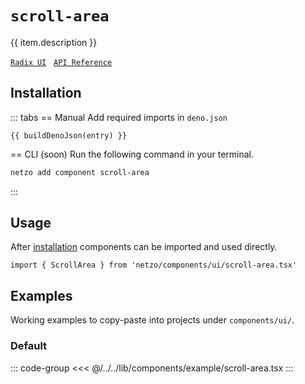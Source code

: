 <script setup>
import SectionDocsCards from '@theme/components/sections/SectionDocsCards.vue'
import en from '~/locales/en.js'
import { ui } from '~/../lib/components/registry.ts'
import { buildDenoJson } from '~/src/utils.ts'
const item = en.components.find(({ uid }) => uid === 'scroll-area')
const entry = ui.find(i => item.uid === i.name)
</script>

<div class="mb-5 w-75px h-75px"  :class="item.icon" />

# `scroll-area`

{{ item.description }}

[`Radix UI`](https://www.radix-ui.com/primitives/docs/components/scroll-area)
&nbsp;
[`API Reference`](https://www.radix-ui.com/primitives/docs/components/scroll-area#api-reference)

## Installation

::: tabs
== Manual
Add required imports in `deno.json`
```json-vue
{{ buildDenoJson(entry) }}
```
== CLI (soon)
Run the following command in your terminal.
```sh
netzo add component scroll-area
```
:::

## Usage

After [installation](#installation) components can be imported and used directly.

```tsx
import { ScrollArea } from 'netzo/components/ui/scroll-area.tsx'
```

## Examples

Working examples to copy-paste into projects under `components/ui/`.

### Default

::: code-group
<<< @/../../lib/components/example/scroll-area.tsx
:::
